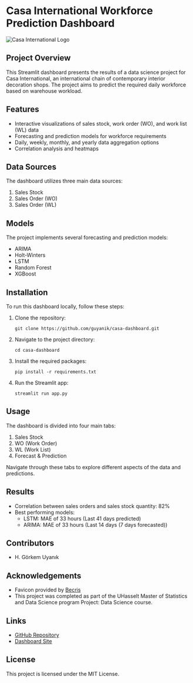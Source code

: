 # Casa International Workforce Prediction Dashboard

![Casa International Logo](images/logo.png)

## Project Overview

This Streamlit dashboard presents the results of a data science project for Casa International, an international chain of contemporary interior decoration shops. The project aims to predict the required daily workforce based on warehouse workload.

## Features

- Interactive visualizations of sales stock, work order (WO), and work list (WL) data
- Forecasting and prediction models for workforce requirements
- Daily, weekly, monthly, and yearly data aggregation options
- Correlation analysis and heatmaps

## Data Sources

The dashboard utilizes three main data sources:
1. Sales Stock
2. Sales Order (WO)
3. Sales Order (WL)

## Models

The project implements several forecasting and prediction models:
- ARIMA
- Holt-Winters
- LSTM
- Random Forest
- XGBoost

## Installation

To run this dashboard locally, follow these steps:

1. Clone the repository:
   ```
   git clone https://github.com/guyanik/casa-dashboard.git
   ```

2. Navigate to the project directory:
   ```
   cd casa-dashboard
   ```

3. Install the required packages:
   ```
   pip install -r requirements.txt
   ```

4. Run the Streamlit app:
   ```
   streamlit run app.py
   ```

## Usage

The dashboard is divided into four main tabs:
1. Sales Stock
2. WO (Work Order)
3. WL (Work List)
4. Forecast & Prediction

Navigate through these tabs to explore different aspects of the data and predictions.

## Results

- Correlation between sales orders and sales stock quantity: 82%
- Best performing models:
  - LSTM: MAE of 33 hours (Last 41 days predicted)
  - ARIMA: MAE of 33 hours (Last 14 days (7 days forecasted))

## Contributors

- H. Görkem Uyanık

## Acknowledgements

- Favicon provided by [Becris](https://www.becrisdesign.com/)
- This project was completed as part of the UHasselt Master of Statistics and Data Science program Project: Data Science course.

## Links

- [GitHub Repository](https://github.com/guyanik/casa-dashboard)
- [Dashboard Site](https://maxflow.streamlit.app/)

## License

This project is licensed under the MIT License.